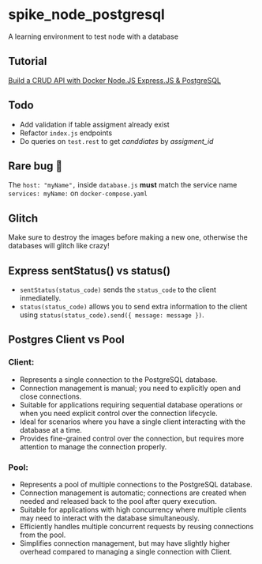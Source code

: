# spike_node_postgresql

A learning environment to test node with a database

## Tutorial

[Build a CRUD API with Docker Node.JS Express.JS & PostgreSQL](https://www.youtube.com/watch?v=sDPw2Yp4JwE)

## Todo

- Add validation if table assigment already exist
- Refactor `index.js` endpoints
- Do queries on `test.rest` to get _canddiates_ by _assigment_id_

## Rare bug 🐞

The `host: "myName",` inside `database.js` **must** match the service name `services: myName:` on `docker-compose.yaml`

## Glitch

Make sure to destroy the images before making a new one, otherwise the databases will glitch like crazy!

## Express sentStatus() vs status()

- `sentStatus(status_code)` sends the `status_code` to the client inmediatelly.
- `status(status_code)` allows you to send extra information to the client using `status(status_code).send({ message: message })`.

## Postgres Client vs Pool

### Client:

- Represents a single connection to the PostgreSQL database.
- Connection management is manual; you need to explicitly open and close connections.
- Suitable for applications requiring sequential database operations or when you need explicit control over the connection lifecycle.
- Ideal for scenarios where you have a single client interacting with the database at a time.
- Provides fine-grained control over the connection, but requires more attention to manage the connection properly.

### Pool:

- Represents a pool of multiple connections to the PostgreSQL database.
- Connection management is automatic; connections are created when needed and released back to the pool after query execution.
- Suitable for applications with high concurrency where multiple clients may need to interact with the database simultaneously.
- Efficiently handles multiple concurrent requests by reusing connections from the pool.
- Simplifies connection management, but may have slightly higher overhead compared to managing a single connection with Client.
